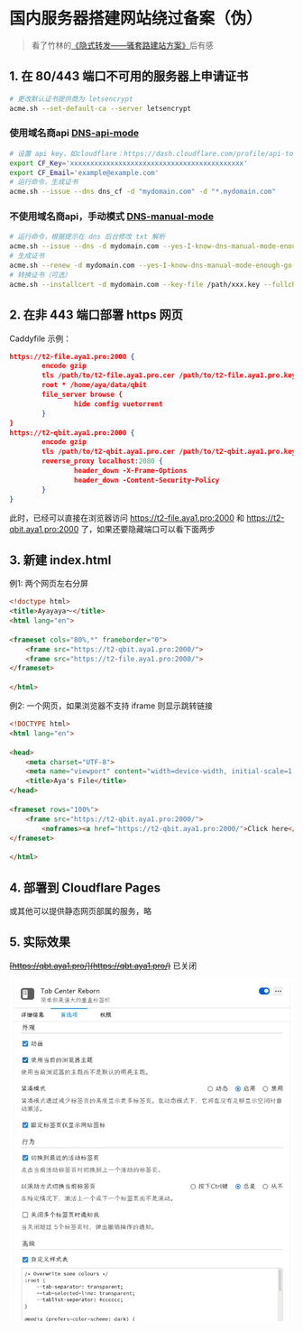 # 国内服务器搭建网站绕过备案（伪）

> 看了竹林的[《隐式转发——骚套路建站方案》](https://zhul.in/2023/03/26/implicit-forwarding-is-a-new-site-deploying-method/)后有感

## 1. 在 80/443 端口不可用的服务器上申请证书

```bash
# 更改默认证书提供商为 letsencrypt
acme.sh --set-default-ca --server letsencrypt
```

### 使用域名商api [DNS-api-mode](https://github.com/acmesh-official/acme.sh/wiki/How-to-issue-a-cert#4-dns-api-mode)
```bash
# 设置 api key，如cloudflare：https://dash.cloudflare.com/profile/api-tokens
export CF_Key='xxxxxxxxxxxxxxxxxxxxxxxxxxxxxxxxxxxxxxxxxxx'
export CF_Email='example@example.com'
# 运行命令，生成证书
acme.sh --issue --dns dns_cf -d "mydomain.com" -d "*.mydomain.com"
```

### 不使用域名商api，手动模式 [DNS-manual-mode](https://github.com/acmesh-official/acme.sh/wiki/DNS-manual-mode)
```bash
# 运行命令，根据提示在 dns 后台修改 txt 解析
acme.sh --issue --dns -d mydomain.com --yes-I-know-dns-manual-mode-enough-go-ahead-please
# 生成证书
acme.sh --renew -d mydomain.com --yes-I-know-dns-manual-mode-enough-go-ahead-please
# 转换证书（可选）
acme.sh --installcert -d mydomain.com --key-file /path/xxx.key --fullchain-file /path/xxx.crt
```

## 2. 在非 443 端口部署 https 网页

Caddyfile 示例：

```json
https://t2-file.aya1.pro:2000 {
        encode gzip
        tls /path/to/t2-file.aya1.pro.cer /path/to/t2-file.aya1.pro.key
        root * /home/aya/data/qbit
        file_server browse {
                hide config vuetorrent
        }
}
https://t2-qbit.aya1.pro:2000 {
        encode gzip
        tls /path/to/t2-qbit.aya1.pro.cer /path/to/t2-qbit.aya1.pro.key
        reverse_proxy localhost:2080 {
                header_down -X-Frame-Options
                header_down -Content-Security-Policy
        }
}
```
此时，已经可以直接在浏览器访问 https://t2-file.aya1.pro:2000 和 https://t2-qbit.aya1.pro:2000 了，如果还要隐藏端口可以看下面两步

## 3. 新建 index.html
例1: 两个网页左右分屏
```html
<!doctype html>
<title>Ayayaya～</title>
<html lang="en">

<frameset cols="80%,*" frameborder="0">
    <frame src="https://t2-qbit.aya1.pro:2000/">
    <frame src="https://t2-file.aya1.pro:2000/">
</frameset>

</html>
```
例2: 一个网页，如果浏览器不支持 iframe 则显示跳转链接
```html
<!DOCTYPE html>
<html lang="en">

<head>
    <meta charset="UTF-8">
    <meta name="viewport" content="width=device-width, initial-scale=1.0">
    <title>Aya's File</title>
</head>

<frameset rows="100%">
    <frame src="https://t2-qbit.aya1.pro:2000/">
        <noframes><a href="https://t2-qbit.aya1.pro:2000/">Click here</a></noframes>
</frameset>

</html>
```

## 4. 部署到 Cloudflare Pages

或其他可以提供静态网页部属的服务，略

## 5. 实际效果

~~[https://qbt.aya1.pro/](https://qbt.aya1.pro/)~~ 已关闭

![image](pic/13.1.webp)​